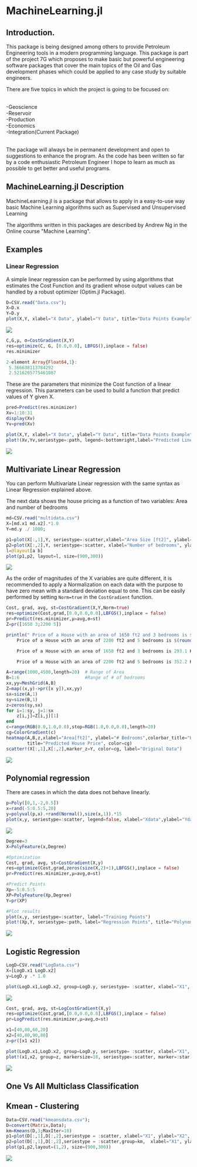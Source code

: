 # MachineLearning.jl


## Introduction.
This package is being designed among others to provide Petroleum Engineering tools in a modern programming language. This package is part of the project 7G which  proposes to make basic but powerful engineering software packages that cover the main topics of the Oil and Gas development phases which could be applied to any case study by suitable engineers.

There are five topics in which the project is going to be focused on:

<br>-Geoscience
<br>-Reservoir
<br>-Production
<br>-Economics
<br>-Integration(Current Package)

<br> The package will always be in permanent development and open to suggestions to enhance the program. As the code has been written so far by a code enthusiastic Petroleum Engineer I hope to learn as much as possible to get better and useful programs.

## MachineLearning.jl Description
MachineLearning.jl is a package that allows to apply in a easy-to-use way basic Machine Learning algorithms such as Supervised and Unsupervised Learning

The algorithms written in this packages are described by Andrew Ng in the Online course "Machine Learning".

## Examples

### Linear Regression
A simple linear regression can be performed by using algorithms that estimates the Cost Function and its gradient whose output values can be handled by a robust optimizer (Optim.jl Package).

```julia
D=CSV.read("Data.csv");
X=D.x
Y=D.y
plot(X,Y, xlabel="X Data", ylabel="Y Data", title="Data Points Example", seriestype=:scatter, legend=false)
```
<img src="MachineLearning_EX1.PNG"><br>

```julia  
C,G,μ, σ=CostGradient(X,Y)
res=optimize(C, G, [0.0,0.0], LBFGS(),inplace = false)
res.minimizer

2-element Array{Float64,1}:
 5.366638113784292
 2.5216205775461087
```
These are the parameters that minimize the Cost function of a linear regression. This parameters can be used to build a function that predict values of Y given X.

```julia
pred=Predict(res.minimizer)
Xv=1:10:31
display(Xv)
Yv=pred(Xv)

plot(X,Y, xlabel="X Data", ylabel="Y Data", title="Data Points Example", seriestype=:scatter, label="Cloud Points")
plot!(Xv,Yv,seriestype=:path, legend=:bottomright,label="Predicted Line", linewidth=2, linecolor=:red)
```
<img src="MachineLearning_EX2.PNG"><br>

## Multivariate Linear Regression  
You can perform Multivariate Linear regression with the same syntax as Linear Regression explained above.

The next data shows the house pricing as a function of two variables: Area and number of bedrooms

```julia
md=CSV.read("multidata.csv")
X=[md.x1 md.x2].*1.0
Y=md.y ./ 1000;

p1=plot(X[:,1],Y, seriestype=:scatter,xlabel="Area Size [ft2]", ylabel="House Price[KUSD]", title="House Price vs Area",yformatter=:plain, legend=false)
p2=plot(X[:,2],Y, seriestype=:scatter, xlabel="Number of bedrooms", ylabel="House Price[KUSD]",title="House Price vs #Bedrooms",yformatter=:plain, legend=false)
l=@layout[a b]
plot(p1,p2, layout=l, size=(900,300))
```
<img src="MachineLearning_EX3.PNG"><br>

As the order of magnitudes of the X variables are quite different, it is recommended to apply a Normalization on each data with the purpose to have zero mean with a standard deviation equal to one. This can be easily performed by setting ```Norm=true``` in the ```CostGradient``` function.

```julia
Cost, grad, avg, st=CostGradient(X,Y,Norm=true)
res=optimize(Cost,grad,[0.0,0.0,0.0],LBFGS(),inplace = false)
pr=Predict(res.minimizer,μ=avg,σ=st)
Z=pr([1650 3;2200 5])

println(" Price of a House with an area of 1650 ft2 and 3 bedrooms is $(round(Z[1],digits=1)) KUSD \n
    Price of a House with an area of 2200 ft2 and 5 bedrooms is $(round(Z[2],digits=1)) KUSD")

    Price of a House with an area of 1650 ft2 and 3 bedrooms is 293.1 KUSD

    Price of a House with an area of 2200 ft2 and 5 bedrooms is 352.2 KUSD
```

```julia
A=range(1000,4500,length=20)  # Range of Area
B=1:6                         #Range of # of bedrooms
xx,yy=MeshGrid(A,B)           
Z=map((x,y)->pr([x y]),xx,yy)
sx=size(A,1)
sy=size(B,1)
z=zeros(sy,sx)
for i=1:sy, j=1:sx
    z[i,j]=Z[i,j][1]
end
c=range(RGB(0.0,1.0,0.0),stop=RGB(1.0,0.0,0.0),length=20)
cg=ColorGradient(c)
heatmap(A,B,z,xlabel="Area[ft2]", ylabel="# Bedrooms",colorbar_title="House Price [KUSD]",
        title="Predicted House Price", color=cg)
scatter!(X[:,1],X[:,2],marker_z=Y, color=cg, label="Original Data")
```
<img src="MachineLearning_EX4.PNG"><br>

## Polynomial regression

There are cases in which the data does not behave linearly.

```julia
p=Poly([0,1,-2,0.5])
x=rand(-5:0.5:5,20)
y=polyval(p,x).+rand(Normal(),size(x,1)).*15
plot(x,y, seriestype=:scatter, legend=false, xlabel="Xdata",ylabel="Ydata",title="Polynomial Regression Training Data")
```
<img src="MachineLearning_EX5.PNG"><br>

```julia
Degree=3
X=PolyFeature(x,Degree)

#Optimization
Cost, grad, avg, st=CostGradient(X,y)
res=optimize(Cost,grad,zeros(size(X,2)+1),LBFGS(),inplace = false)
pr=Predict(res.minimizer,μ=avg,σ=st)

#Predict Points
Xp=-5:0.5:5
XP=PolyFeature(Xp,Degree)
Y=pr(XP)

#Plot results
plot(x,y, seriestype=:scatter, label="Training Points")
plot!(Xp,Y, seriestype=:path, label="Regression Points", title="Polynomial Regression Degree $Degree", legend=:bottomright)
```
<img src="MachineLearning_EX6.PNG"><br>

## Logistic Regression   

```julia
LogD=CSV.read("LogData.csv")
X=[LogD.x1 LogD.x2]
y=LogD.y .* 1.0

plot(LogD.x1,LogD.x2, group=LogD.y, seriestype= :scatter, xlabel="X1", ylabel="X2", title="Classification Traing Data")
```
<img src="MachineLearning_EX7.PNG"><br>

```julia
Cost, grad, avg, st=LogCostGradient(X,y)
res=optimize(Cost,grad,[0.0,0.0,0.0],LBFGS(),inplace = false)
pr=LogPredict(res.minimizer,μ=avg,σ=st)

x1=[40,80,60,20]
x2=[40,80,90,80]
z=pr([x1 x2])

plot(LogD.x1,LogD.x2, group=LogD.y, seriestype= :scatter, xlabel="X1", ylabel="X2", title="Classification Traing Data")
plot!(x1,x2, group=z, markersize=18, seriestype=:scatter, marker=:star)
```
<img src="MachineLearning_EX8.PNG"><br>

## One Vs All Multiclass Classification

## Kmean - Clustering

```julia
Data=CSV.read("kmeansdata.csv");
D=convert(Matrix,Data);
km=Kmeans(D,3;MaxIter=10)
p1=plot(D[:,1],D[:,2],seriestype = :scatter, xlabel="X1", ylabel="X2", title="Unclassified Data")
p2=plot(D[:,1],D[:,2],seriestype = :scatter,group=km,  xlabel="X1", ylabel="X2", title="Classified Data")
plot(p1,p2,layout=(1,2), size=(900,300))
```
<img src="MachineLearning_EX9.PNG"><br>
